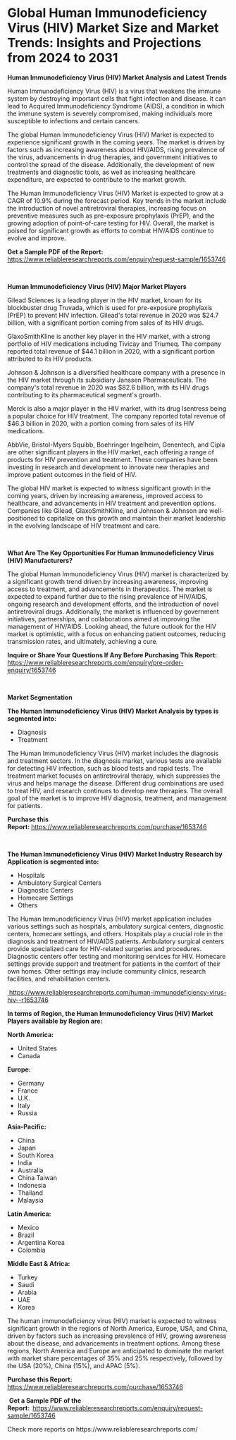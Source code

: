 <p><h1>Global Human Immunodeficiency Virus (HIV) Market Size and Market Trends: Insights and Projections from 2024 to 2031</h1></p><p><strong>Human Immunodeficiency Virus (HIV) Market Analysis and Latest Trends</strong></p>
<p><p>Human Immunodeficiency Virus (HIV) is a virus that weakens the immune system by destroying important cells that fight infection and disease. It can lead to Acquired Immunodeficiency Syndrome (AIDS), a condition in which the immune system is severely compromised, making individuals more susceptible to infections and certain cancers.</p><p>The global Human Immunodeficiency Virus (HIV) Market is expected to experience significant growth in the coming years. The market is driven by factors such as increasing awareness about HIV/AIDS, rising prevalence of the virus, advancements in drug therapies, and government initiatives to control the spread of the disease. Additionally, the development of new treatments and diagnostic tools, as well as increasing healthcare expenditure, are expected to contribute to the market growth.</p><p>The Human Immunodeficiency Virus (HIV) Market is expected to grow at a CAGR of 10.9% during the forecast period. Key trends in the market include the introduction of novel antiretroviral therapies, increasing focus on preventive measures such as pre-exposure prophylaxis (PrEP), and the growing adoption of point-of-care testing for HIV. Overall, the market is poised for significant growth as efforts to combat HIV/AIDS continue to evolve and improve.</p></p>
<p><strong>Get a Sample PDF of the Report:&nbsp;</strong> <a href="https://www.reliableresearchreports.com/enquiry/request-sample/1653746">https://www.reliableresearchreports.com/enquiry/request-sample/1653746</a></p>
<p>&nbsp;</p>
<p><strong>Human Immunodeficiency Virus (HIV) Major Market Players</strong></p>
<p><p>Gilead Sciences is a leading player in the HIV market, known for its blockbuster drug Truvada, which is used for pre-exposure prophylaxis (PrEP) to prevent HIV infection. Gilead's total revenue in 2020 was $24.7 billion, with a significant portion coming from sales of its HIV drugs.</p><p>GlaxoSmithKline is another key player in the HIV market, with a strong portfolio of HIV medications including Tivicay and Triumeq. The company reported total revenue of $44.1 billion in 2020, with a significant portion attributed to its HIV products.</p><p>Johnson & Johnson is a diversified healthcare company with a presence in the HIV market through its subsidiary Janssen Pharmaceuticals. The company's total revenue in 2020 was $82.6 billion, with its HIV drugs contributing to its pharmaceutical segment's growth.</p><p>Merck is also a major player in the HIV market, with its drug Isentress being a popular choice for HIV treatment. The company reported total revenue of $46.3 billion in 2020, with a portion coming from sales of its HIV medications.</p><p>AbbVie, Bristol-Myers Squibb, Boehringer Ingelheim, Genentech, and Cipla are other significant players in the HIV market, each offering a range of products for HIV prevention and treatment. These companies have been investing in research and development to innovate new therapies and improve patient outcomes in the field of HIV.</p><p>The global HIV market is expected to witness significant growth in the coming years, driven by increasing awareness, improved access to healthcare, and advancements in HIV treatment and prevention options. Companies like Gilead, GlaxoSmithKline, and Johnson & Johnson are well-positioned to capitalize on this growth and maintain their market leadership in the evolving landscape of HIV treatment and care.</p></p>
<p>&nbsp;</p>
<p><strong>What Are The Key Opportunities For Human Immunodeficiency Virus (HIV) Manufacturers?</strong></p>
<p><p>The global Human Immunodeficiency Virus (HIV) market is characterized by a significant growth trend driven by increasing awareness, improving access to treatment, and advancements in therapeutics. The market is expected to expand further due to the rising prevalence of HIV/AIDS, ongoing research and development efforts, and the introduction of novel antiretroviral drugs. Additionally, the market is influenced by government initiatives, partnerships, and collaborations aimed at improving the management of HIV/AIDS. Looking ahead, the future outlook for the HIV market is optimistic, with a focus on enhancing patient outcomes, reducing transmission rates, and ultimately, achieving a cure.</p></p>
<p><strong>Inquire or Share Your Questions If Any Before Purchasing This Report:</strong> <a href="https://www.reliableresearchreports.com/enquiry/pre-order-enquiry/1653746">https://www.reliableresearchreports.com/enquiry/pre-order-enquiry/1653746</a></p>
<p>&nbsp;</p>
<p><strong>Market Segmentation</strong></p>
<p><strong>The Human Immunodeficiency Virus (HIV) Market Analysis by types is segmented into:</strong></p>
<p><ul><li>Diagnosis</li><li>Treatment</li></ul></p>
<p><p>The Human Immunodeficiency Virus (HIV) market includes the diagnosis and treatment sectors. In the diagnosis market, various tests are available for detecting HIV infection, such as blood tests and rapid tests. The treatment market focuses on antiretroviral therapy, which suppresses the virus and helps manage the disease. Different drug combinations are used to treat HIV, and research continues to develop new therapies. The overall goal of the market is to improve HIV diagnosis, treatment, and management for patients.</p></p>
<p><strong>Purchase this Report:&nbsp;</strong><a href="https://www.reliableresearchreports.com/purchase/1653746">https://www.reliableresearchreports.com/purchase/1653746</a></p>
<p>&nbsp;</p>
<p><strong>The Human Immunodeficiency Virus (HIV) Market Industry Research by Application is segmented into:</strong></p>
<p><ul><li>Hospitals</li><li>Ambulatory Surgical Centers</li><li>Diagnostic Centers</li><li>Homecare Settings</li><li>Others</li></ul></p>
<p><p>The Human Immunodeficiency Virus (HIV) market application includes various settings such as hospitals, ambulatory surgical centers, diagnostic centers, homecare settings, and others. Hospitals play a crucial role in the diagnosis and treatment of HIV/AIDS patients. Ambulatory surgical centers provide specialized care for HIV-related surgeries and procedures. Diagnostic centers offer testing and monitoring services for HIV. Homecare settings provide support and treatment for patients in the comfort of their own homes. Other settings may include community clinics, research facilities, and rehabilitation centers.</p></p>
<p><a href="https://www.reliableresearchreports.com/human-immunodeficiency-virus-hiv--r1653746">&nbsp;https://www.reliableresearchreports.com/human-immunodeficiency-virus-hiv--r1653746</a></p>
<p><strong>In terms of Region, the Human Immunodeficiency Virus (HIV) Market Players available by Region are:</strong></p>
<p>
    <p> <strong> North America: </strong>
        <ul>
            <li>United States</li>
            <li>Canada</li>
        </ul>
        </p> 
    <p> <strong> Europe: </strong>
        <ul>
            <li>Germany</li>
            <li>France</li>
            <li>U.K.</li>
            <li>Italy</li>
            <li>Russia</li>
        </ul>
        </p> 
    <p> <strong> Asia-Pacific: </strong>
        <ul>
            <li>China</li>
            <li>Japan</li>
            <li>South Korea</li>
            <li>India</li>
            <li>Australia</li>
            <li>China Taiwan</li>
            <li>Indonesia</li>
            <li>Thailand</li>
            <li>Malaysia</li>
        </ul>
        </p> 
    <p> <strong> Latin America: </strong>
        <ul>
            <li>Mexico</li>
            <li>Brazil</li>
            <li>Argentina Korea</li>
            <li>Colombia</li>
        </ul>
        </p> 
    <p> <strong> Middle East & Africa: </strong>
        <ul>
            <li>Turkey</li>
            <li>Saudi</li>
            <li>Arabia</li>
            <li>UAE</li>
            <li>Korea</li>
        </ul>
    </p>
    </p>
<p><p>The human immunodeficiency virus (HIV) market is expected to witness significant growth in the regions of North America, Europe, USA, and China, driven by factors such as increasing prevalence of HIV, growing awareness about the disease, and advancements in treatment options. Among these regions, North America and Europe are anticipated to dominate the market with market share percentages of 35% and 25% respectively, followed by the USA (20%), China (15%), and APAC (5%).</p></p>
<p><strong>Purchase this Report: </strong><a href="https://www.reliableresearchreports.com/purchase/1653746">https://www.reliableresearchreports.com/purchase/1653746</a></p>
<p>&nbsp;<strong>Get a Sample PDF of the Report:&nbsp;&nbsp;</strong><a href="https://www.reliableresearchreports.com/enquiry/request-sample/1653746">https://www.reliableresearchreports.com/enquiry/request-sample/1653746</a></p>
<p><strong></strong></p>
<p>Check more reports on https://www.reliableresearchreports.com/</p>